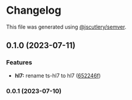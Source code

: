 # Changelog

This file was generated using [@jscutlery/semver](https://github.com/jscutlery/semver).

## 0.1.0 (2023-07-11)


### Features

* **hl7:** rename ts-hl7 to hl7 ([652246f](https://github.com/gofer-engine/gofer-engine/commit/652246f8a7baeeb2484ca6611c95d1a783332229))

### 0.0.1 (2023-07-10)
